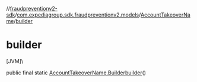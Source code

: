 //[fraudpreventionv2-sdk](../../../index.md)/[com.expediagroup.sdk.fraudpreventionv2.models](../index.md)/[AccountTakeoverName](index.md)/[builder](builder.md)

# builder

[JVM]\

public final static [AccountTakeoverName.Builder](-builder/index.md)[builder](builder.md)()
